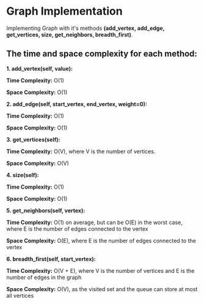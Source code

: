 # Graph Implementation

Implementing Graph with it's methods **(add_vertex, add_edge, get_vertices, size, get_neighbors, breadth_first)**.

## The time and space complexity for each method:

**1. add_vertex(self, value):**

**Time Complexity:** O(1)

**Space Complexity:** O(1)

**2. add_edge(self, start_vertex, end_vertex, weight=0):**

**Time Complexity:** O(1)

**Space Complexity:** O(1)

**3. get_vertices(self):**

**Time Complexity:** O(V), where V is the number of vertices.

**Space Complexity:** O(V)

**4. size(self):**

**Time Complexity:** O(1)

**Space Complexity:** O(1)

**5. get_neighbors(self, vertex):**

**Time Complexity:** O(1) on average, but can be O(E) in the worst case, where E is the number of edges connected to the vertex

**Space Complexity:** O(E), where E is the number of edges connected to the vertex

**6. breadth_first(self, start_vertex):**

**Time Complexity:** O(V + E), where V is the number of vertices and E is the number of edges in the graph

**Space Complexity:** O(V), as the visited set and the queue can store at most all vertices